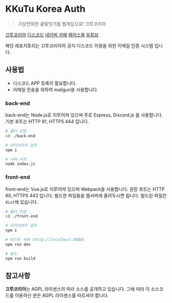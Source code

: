 # KKuTu Korea Auth
> 기상천외한 끝말잇기를 웹게임으로! 끄투코리아

[끄투코리아](https://kkutu.co.kr)
[디스코드](https://kkutu.co.kr/discord)
[네이버 카페](http://cafe.naver.com/kkutukorea)
[페이스북](https://fb.com/kkutukorea)
[유튜브](https://www.youtube.com/%EB%81%84%ED%88%AC%EC%BD%94%EB%A6%AC%EC%95%84)

해당 레포지토리는 끄투코리아의 공식 디스코드 이용을 위한 이메일 인증 시스템 입니다.

## 사용법

* 디스코드 APP 등록이 필요합니다.
* 이메일 전송을 위하여 mailgun을 사용합니다.

### back-end
back-end는 Node.js로 이루어져 있으며 주로 Express, Discord.js 를 사용합니다.
기본 포트는 HTTP 81, HTTPS 444 입니다.

``` bash
# 폴더 진입
cd ./back-end

# 라이브러리 설치
npm i

# 서버 시작
node index.js
```
### front-end
front-end는 Vue.js로 이루어져 있으며 Webpack을 사용합니다.
권장 포트는 HTTP 80, HTTPS 443 입니다.
빌드한 파일들을 웹서버에 올려두시면 됩니다. 빌드된 파일은 ```dist```에 있습니다.

``` bash
# 폴더 진입
cd ./front-end

# 라이브러리 설치
npm i

# 테스트 서버 (http://localhost:8080)
npm run dev

# 빌드
npm run build
```


## 참고사항

**끄투코리아**는 AGPL 라이센스의 따라 소스를 공개하고 있습니다.
그에 따라 이 소스코드를 이용하신 분은 AGPL 라이센스를 따르셔야 합니다.
